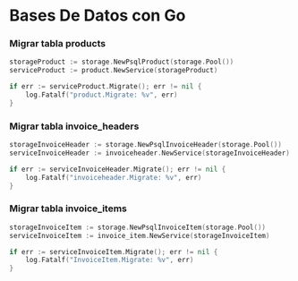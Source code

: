# Bases De Datos con Go


### Migrar tabla products 

```go 
storageProduct := storage.NewPsqlProduct(storage.Pool())
serviceProduct := product.NewService(storageProduct)

if err := serviceProduct.Migrate(); err != nil {
	log.Fatalf("product.Migrate: %v", err)
}
```

### Migrar tabla invoice_headers


```go
storageInvoiceHeader := storage.NewPsqlInvoiceHeader(storage.Pool())
serviceInvoiceHeader := invoiceheader.NewService(storageInvoiceHeader)

if err := serviceInvoiceHeader.Migrate(); err != nil {
	log.Fatalf("invoiceheader.Migrate: %v", err)
}

```

### Migrar tabla invoice_items

```go
storageInvoiceItem := storage.NewPsqlInvoiceItem(storage.Pool())
serviceInvoiceItem := invoice_item.NewService(storageInvoiceItem)

if err := serviceInvoiceItem.Migrate(); err != nil {
	log.Fatalf("InvoiceItem.Migrate: %v", err)
}
```